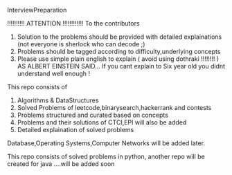 InterviewPreparation

!!!!!!!!!! ATTENTION !!!!!!!!!!!!
To the contributors
1. Solution to the problems should be provided with detailed explainations (not everyone is sherlock who can decode ;)
2. Problems should be tagged according to difficulty,underlying concepts
3. Please use simple plain english to explain ( avoid using dothraki !!!!!!!! )
   AS ALBERT EINSTEIN SAID... If you cant explain to Six year old you didnt understand well enough !

This repo consists of
1. Algorithms & DataStructures
2. Solved Problems of leetcode,binarysearch,hackerrank and contests
3. Problems structured and curated based on concepts
4. Problems and their solutions of CTCI,EPI will also be added
5. Detailed explaination of solved problems

Database,Operating Systems,Computer Networks will be added later.

This repo consists of solved problems in python, another repo will be created for java ....will be added soon
